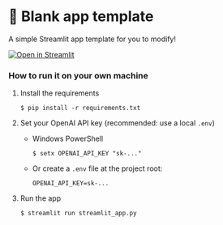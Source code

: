 # 🎈 Blank app template

A simple Streamlit app template for you to modify!

[![Open in Streamlit](https://static.streamlit.io/badges/streamlit_badge_black_white.svg)](https://blank-app-template.streamlit.app/)

### How to run it on your own machine

1. Install the requirements

   ```
   $ pip install -r requirements.txt
   ```

2. Set your OpenAI API key (recommended: use a local `.env`)

   - Windows PowerShell
     ```
     $ setx OPENAI_API_KEY "sk-..."
     ```
   - Or create a `.env` file at the project root:
     ```
     OPENAI_API_KEY=sk-...
     ```

3. Run the app

   ```
   $ streamlit run streamlit_app.py
   ```

